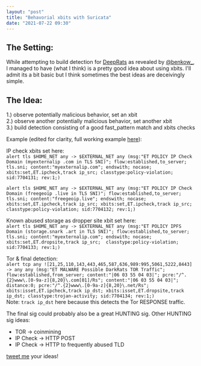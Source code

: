 ```yaml
---
layout: "post"
title: "Behavorial xbits with Suricata"
date: "2021-07-22 09:30"
---
```


## The Setting:
While attempting to build detection for [DeepRats](https://twitter.com/benkow_/status/1415797114794397701) as revealed by [@benkow_](https://twitter.com/benkow_/), I managed to have (what I think) is a pretty good idea about using xbits. I'll admit its a bit basic but I think sometimes the best ideas are deceivingly simple.

## The Idea:
1.) observe potentially malicious behavior, set an xbit  
2.) observe another potentially malicious behavior, set another xbit  
3.) build detection consisting of a good fast_pattern match and xbits checks  

Example (edited for clarity, full working example [here](https://gist.github.com/travisbgreen/1be982e3fc6e4e7a809a0fc5f12d5caa)):

IP check xbits set here:  
`alert tls $HOME_NET any -> $EXTERNAL_NET any (msg:"ET POLICY IP Check Domain (myexternalip .com in TLS SNI)"; flow:established,to_server; tls.sni; content:"myexternalip.com"; endswith; nocase; xbits:set,ET.ipcheck,track ip_src; classtype:policy-violation; sid:7704131; rev:1;)`

`alert tls $HOME_NET any -> $EXTERNAL_NET any (msg:"ET POLICY IP Check Domain (freegeoip .live in TLS SNI)"; flow:established,to_server; tls.sni; content:"freegeoip.live"; endswith; nocase; xbits:set,ET.ipcheck,track ip_src; xbits:set,ET.ipcheck,track ip_src; classtype:policy-violation; sid:7704132; rev:1;)`

Known abused storage as dropper site xbit set here:  
`alert tls $HOME_NET any -> $EXTERNAL_NET any (msg:"ET POLICY IPFS Domain (storage.snark .art in TLS SNI)"; flow:established,to_server; tls.sni; content:"myexternalip.com"; endswith; nocase; xbits:set,ET.dropsite,track ip_src;  classtype:policy-violation; sid:7704133; rev:1;)`

Tor & final detection:  
`alert tcp any ![21,25,110,143,443,465,587,636,989:995,5061,5222,8443] -> any any (msg:"ET MALWARE Possible DarkRats TOR Traffic"; flow:established,from_server; content:"|06 03 55 04 03|"; pcre:"/^.{2}www\.[0-9a-z]{8,20}\.com[01]/Rs"; content:"|06 03 55 04 03|"; distance:0; pcre:"/^.{2}www\.[0-9a-z]{8,20}\.net/Rs"; xbits:isset,ET.ipcheck,track ip_dst; xbits:isset,ET.dropsite,track ip_dst; classtype:trojan-activity; sid:7704134; rev:1;)`  
Note: `track ip_dst` here because this detects the Tor RESPONSE traffic.

The final sig could probably also be a great HUNTING sig.
Other HUNTING sig ideas:
- TOR -> coinmining
- IP Check -> HTTP POST
- IP Check -> HTTP to frequently abused TLD


[tweet me](https://twitter.com/travisbgreen/) your ideas!
